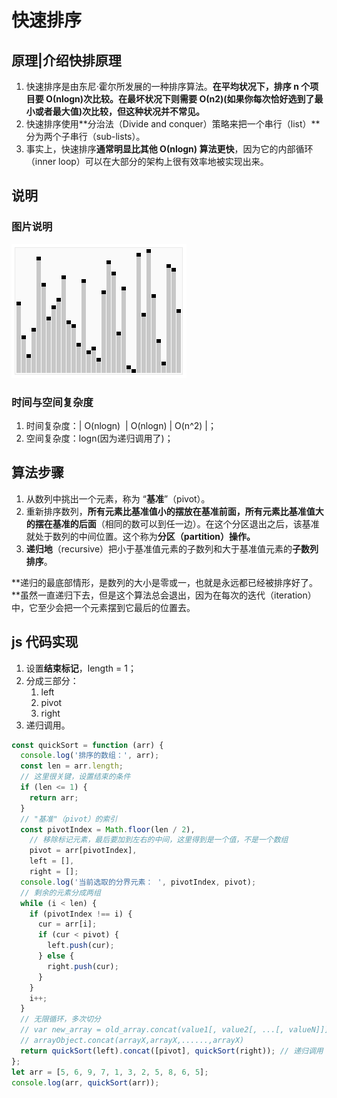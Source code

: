# 快速排序

## 原理|介绍快排原理

1. 快速排序是由东尼·霍尔所发展的一种排序算法。**在平均状况下，排序 n 个项目要 Ο(nlogn)次比较。在最坏状况下则需要 Ο(n2)(如果你每次恰好选到了最小或者最大值)次比较，但这种状况并不常见。**
2. 快速排序使用**分治法（Divide and conquer）策略来把一个串行（list）**分为两个子串行（sub-lists）。
3. 事实上，快速排序**通常明显比其他 Ο(nlogn) 算法更快**，因为它的内部循环（inner loop）可以在大部分的架构上很有效率地被实现出来。

## 说明

### 图片说明

![快速排序](./imgs/快速排序.gif)

### 时间与空间复杂度

1. 时间复杂度：| O(nlogn)  | O(nlogn) | O(n^2) |；
2. 空间复杂度：logn(因为递归调用了)；

## 算法步骤

1. 从数列中挑出一个元素，称为 “**基准**”（pivot）。
2. 重新排序数列，**所有元素比基准值小的摆放在基准前面，所有元素比基准值大的摆在基准的后面**（相同的数可以到任一边）。在这个分区退出之后，该基准就处于数列的中间位置。这个称为**分区（partition）操作。**
3. **递归地**（recursive）把小于基准值元素的子数列和大于基准值元素的**子数列排序**。

**递归的最底部情形，是数列的大小是零或一，也就是永远都已经被排序好了。**虽然一直递归下去，但是这个算法总会退出，因为在每次的迭代（iteration）中，它至少会把一个元素摆到它最后的位置去。

## js 代码实现

1. 设置**结束标记**，length = 1；
2. 分成三部分：
   1. left
   2. pivot
   3. right
3. 递归调用。

```js
const quickSort = function (arr) {
  console.log('排序的数组：', arr);
  const len = arr.length;
  // 这里很关键，设置结束的条件
  if (len <= 1) {
    return arr;
  }
  // "基准"（pivot）的索引
  const pivotIndex = Math.floor(len / 2),
    // 移除标记元素，最后要加到左右的中间，这里得到是一个值，不是一个数组
    pivot = arr[pivotIndex],
    left = [],
    right = [];
  console.log('当前选取的分界元素： ', pivotIndex, pivot);
  // 剩余的元素分成两组
  while (i < len) {
    if (pivotIndex !== i) {
      cur = arr[i];
      if (cur < pivot) {
        left.push(cur);
      } else {
        right.push(cur);
      }
    }
    i++;
  }
  // 无限循环，多次切分
  // var new_array = old_array.concat(value1[, value2[, ...[, valueN]]])
  // arrayObject.concat(arrayX,arrayX,......,arrayX)
  return quickSort(left).concat([pivot], quickSort(right)); // 递归调用
};
let arr = [5, 6, 9, 7, 1, 3, 2, 5, 8, 6, 5];
console.log(arr, quickSort(arr));
```
